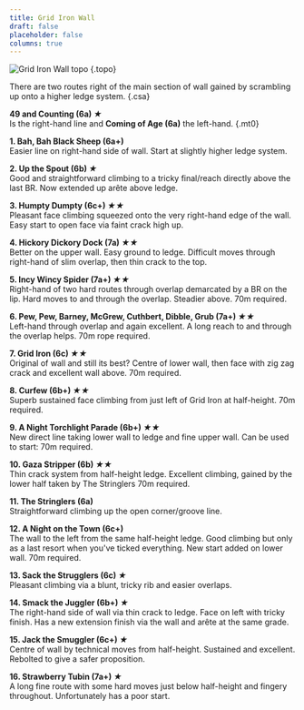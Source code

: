 ```yaml
---
title: Grid Iron Wall
draft: false
placeholder: false
columns: true
---
```



![Grid Iron Wall topo](/img/north-wales/border-region/llanymynech/Grid-Iron-copy.jpg)
{.topo}

There are two routes right of the main section of wall gained by scrambling up onto a higher ledge system.
{.csa}

**49 and Counting (6a) *★***  
Is the right-hand line and **Coming of Age (6a)** the left-hand.
{.mt0}

**1. Bah, Bah Black Sheep (6a+)**  
Easier line on right-hand side of wall. Start at slightly higher ledge system.

**2. Up the Spout (6b) *★***  
Good and straightforward climbing to a tricky final/reach directly above the last BR. Now extended up arête above ledge.

**3. Humpty Dumpty (6c+) *★★***  
Pleasant face climbing squeezed onto the very right-hand edge of the wall. Easy start to open face via faint crack high up.

**4. Hickory Dickory Dock (7a) *★★***  
Better on the upper wall. Easy ground to ledge. Difficult moves through right-hand of slim overlap, then thin crack to the top.

**5. Incy Wincy Spider (7a+) *★★***  
Right-hand of two hard routes through overlap demarcated by a BR on the lip. Hard moves to and through the overlap. Steadier above. 70m required.

**6. Pew, Pew, Barney, McGrew, Cuthbert, Dibble, Grub (7a+) *★★***  
Left-hand through overlap and again excellent. A long reach to and through the overlap helps. 70m rope required.

**7. Grid Iron (6c) *★★***  
Original of wall and still its best? Centre of lower wall, then face with zig zag crack and excellent wall above. 70m required.

**8. Curfew (6b+) *★★***  
Superb sustained face climbing from just left of Grid Iron at half-height. 70m required.

**9. A Night Torchlight Parade (6b+) *★★***  
New direct line taking lower wall to ledge and fine upper wall. Can be used to start: 70m required.

**10. Gaza Stripper (6b) *★★***  
Thin crack system from half-height ledge. Excellent climbing, gained by the lower half taken by The Stringlers 70m required.

**11. The Stringlers (6a)**  
Straightforward climbing up the open corner/groove line.

**12. A Night on the Town (6c+)**  
The wall to the left from the same half-height ledge. Good climbing but only as a last resort when you've ticked everything. New start added on lower wall. 70m required.

**13. Sack the Strugglers (6c) *★***  
Pleasant climbing via a blunt, tricky rib and easier overlaps.

**14. Smack the Juggler (6b+) *★***  
The right-hand side of wall via thin crack to ledge. Face on left with tricky finish. Has a new extension finish via the wall and arête at the same grade.

**15. Jack the Smuggler (6c+) *★***  
Centre of wall by technical moves from half-height. Sustained and excellent. Rebolted to give a safer proposition.

**16. Strawberry Tubin (7a+) *★***  
A long fine route with some hard moves just below half-height and fingery throughout. Unfortunately has a poor start.